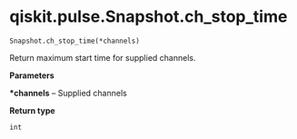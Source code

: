 # qiskit.pulse.Snapshot.ch\_stop\_time

`Snapshot.ch_stop_time(*channels)`

Return maximum start time for supplied channels.

**Parameters**

**\*channels** – Supplied channels

**Return type**

`int`
